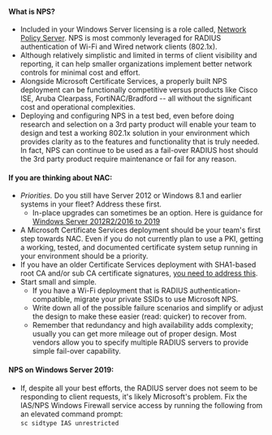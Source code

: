 #### What is NPS?
- Included in your Windows Server licensing is a role called, [Network Policy Server](https://learn.microsoft.com/en-us/windows-server/networking/technologies/nps/nps-top).  NPS is most commonly leveraged for RADIUS authentication of Wi-Fi and Wired network clients (802.1x).  
- Although relatively simplistic and limited in terms of client visibility and reporting, it can help smaller organizations implement better network controls for minimal cost and effort.  
- Alongside Microsoft Certificate Services, a properly built NPS deployment can be functionally competitive versus products like Cisco ISE, Aruba Clearpass, FortiNAC/Bradford -- all without the significant cost and operational complexities.  
- Deploying and configuring NPS in a test bed, even before doing research and selection on a 3rd party product will enable your team to design and test a working 802.1x solution in your environment which provides clarity as to the features and functionality that is truly needed.  In fact, NPS can continue to be used as a fail-over RADIUS host should the 3rd party product require maintenance or fail for any reason.
  
#### If you are thinking about NAC:
- *Priorities.*  Do you still have Server 2012 or Windows 8.1 and earlier systems in your fleet?  Address these first.  
  - In-place upgrades can sometimes be an option.  Here is guidance for [Windows Server 2012R2/2016 to 2019](https://github.com/Xorlent/Cybersec-Links/blob/main/Windows-Server-In-Place-Upgrade.md)  
- A Microsoft Certificate Services deployment should be your team's first step towards NAC.  Even if you do not currently plan to use a PKI, getting a working, tested, and documented certificate system setup running in your environment should be a priority.  
- If you have an older Certificate Services deployment with SHA1-based root CA and/or sub CA certificate signatures, [you need to address this](https://techcommunity.microsoft.com/t5/ask-the-directory-services-team/sha1-key-migration-to-sha256-for-a-two-tier-pki-hierarchy/ba-p/400338).  
- Start small and simple.  
  - If you have a Wi-Fi deployment that is RADIUS authentication-compatible, migrate your private SSIDs to use Microsoft NPS.  
  - Write down all of the possible failure scenarios and simplify or adjust the design to make these easier (read: quicker) to recover from.  
  - Remember that redundancy and high availability adds complexity; usually you can get more mileage out of proper design.  Most vendors allow you to specify multiple RADIUS servers to provide simple fail-over capability.

#### NPS on Windows Server 2019:
- If, despite all your best efforts, the RADIUS server does not seem to be responding to client requests, it's likely Microsoft's problem.  Fix the IAS/NPS Windows Firewall service access by running the following from an elevated command prompt:  
  ```sc sidtype IAS unrestricted```
